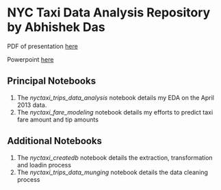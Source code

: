 # NYC Taxi Data Analysis Repository by Abhishek Das

PDF of presentation [here](https://factorwonk.github.io/ADasTaxiNYC.pdf)

Powerpoint [here](https://factorwonk.github.io/ADasTaxiNYC.pptx)

## Principal Notebooks

1. The *nyctaxi_trips_data_analysis* notebook details my EDA on the April 2013 data.
2. The *nyctaxi_fare_modeling* notebook details my efforts to predict taxi fare amount and tip amounts

## Additional Notebooks

1. The *nyctaxi_createdb* notebook details the extraction, transformation and loadin process
2. The *nyctaxi_trips_data_munging* notebook details the data cleaning process

